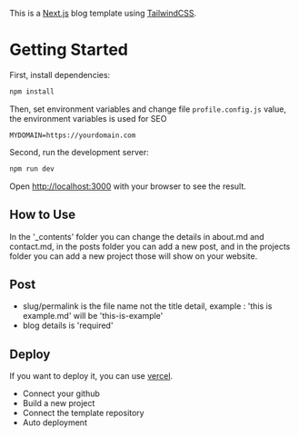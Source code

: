 This is a [Next.js](https://nextjs.org/) blog template using [TailwindCSS](https://tailwindcss.com/).

# Getting Started

First, install dependencies:

```bash
npm install
```

Then, set environment variables and change file `profile.config.js` value, the environment variables is used for SEO

```env
MYDOMAIN=https://yourdomain.com
```

Second, run the development server:

```bash
npm run dev
```

Open [http://localhost:3000](http://localhost:3000) with your browser to see the result.

## How to Use

In the '\_contents' folder you can change the details in about.md and contact.md, in the posts folder you can add a new post, and in the projects folder you can add a new project those will show on your website.

## Post

- slug/permalink is the file name not the title detail, example : 'this is example.md' will be 'this-is-example'
- blog details is 'required'

## Deploy

If you want to deploy it, you can use [vercel](https://vercel.com/).

- Connect your github
- Build a new project
- Connect the template repository
- Auto deployment

